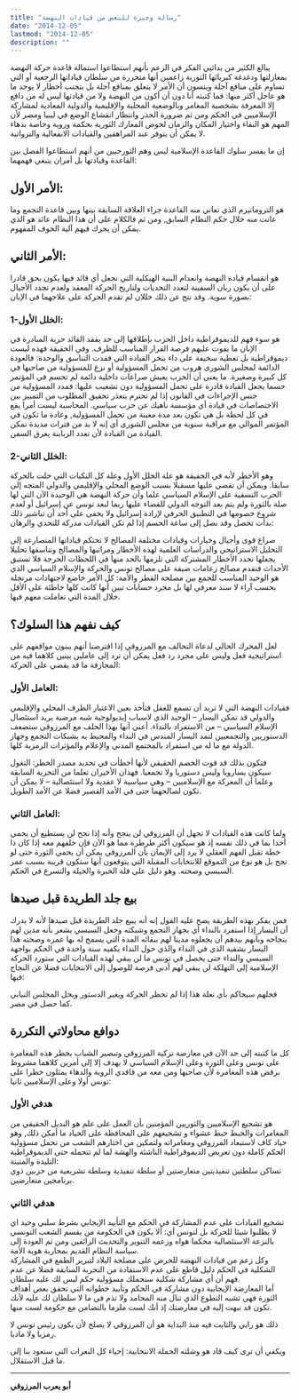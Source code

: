 ```yaml
---
title: "رسالة وجيزة للبعض من قيادات النهضة"
date: "2014-12-05"
lastmod: "2014-12-05"
description: ""
---
```

يبالغ الكثير من بدائيي الفكر في الزعم بأنهم استطاعوا استمالة قاعدة حركة النهضة بمغازلتها ودغدغة كبريائها الثورية زاعمين أنها متحررة من سلطان قياداتها الرجعية أو التي تساوم على منافع آجلة وينسون أن الأمر لا يتعلق بمنافع آجلة بل بتجنب أخطار لا يوجد ما هو عاجل أكثر منها: فما كتبته أنا دون أن أكون من النهضة ولا من قيادتها ليس له من دافع إلا المعرفة بشخصية المغامر وبالوضعية المحلية والإقليمية والدولية المعادية لمشاركة الإسلاميين في الحكم ومن ثم ضرورة الحذر وانتظار انقشاع الوضع في ليبيا ومصر لأن المهم هو البقاء واختيار المكان والزمان لخوض المعارك الثورية بحكمة وروية وخاصة بدهاء لا يمكن أن يتوفر عند المراهقين والقيادات الانفعالية والنزواتية.

إن ما يفسر سلوك القاعدة الإسلامية ليس وهم الثورجيين من أنهم استطاعوا الفصل بين القاعدة وقيادتها بل أمران ينبغي فهمهما:

## الأمر الأول:

هو التروماتيزم الذي تعاني منه القاعدة جراء العلاقة السابقة بينها وبين قاعدة التجمع وما عانت منه خلال حكم النظام السابق, ومن ثم فالكلام على أن هذا النظام عائد هو الذي يمكن أن يحرك فيهم آلية الخوف المفهوم.

## الأمر الثاني:

هو انقسام قيادة النهضة وانعدام البنية الهيكلية التي تجعل أي قائد فيها يكون بحق قادرا على أن يكون ربان السفينة لتعدد التحديات ولتاريخ الحركة المعقد ولعدم تجدد الأجيال بصورة سوية. وقد نتج عن ذلك خللان لم تقدم الحركة على علاجهما في الإبان:

### 1-الخلل الأول:

هو سوء فهم للديموقراطية داخل الحزب بإطلاقها إلى حد يفقد القائد حرية المبادرة في الإبان ما يفوت عليهم فرصة القرار المناسب للظرف. وفي الحقيقة فهذه ليست ديموقراطية بل تغطية سخيفة على داء ينخر القيادة التي فقدت التناسق والوحدة: فالعودة الدائمة لمجلس الشورى هروب من تحمل المسؤولية أو نزع للمسؤولية من صاحبها في كل كبيرة وصغيرة. ما يعني أن الحزب يعيش صراعات داخلية دائمة لم تحسم في المؤتمر حسما يجعل القيادة قادرة على تحمل المسؤولية دون تشغيب عليها: فمدد المسؤولية من جنس الإجراءات في القانون إذا لم تحترم يتعذر تحقيق المطلوب من التمييز بين الاختصاصات في قيادة أي مؤسسة ناهيك عن حزب سياسي. المحاسبة ليست أمرا يقع في كل لحظة بل هي تكون بعد مدة معينة من تحمل المسؤولية, وعادة ما تكون في المؤتمر الموالي مع مراقبة سنوية من مجلس الشورى أي إنه لا بد من فترات مديدة تمكن القيادة من القيادة لأن تعدد الربابنة يغرق السفن.

### 2-الخلل الثاني:

وهو الأخطر لأنه في الحقيقة هو علة الخلل الأول وعلة كل النكبات التي حلت بالحركة سابقا. ويمكن أن تقضي عليها مسقبلا بسبب الوضع المحلي والإقليمي والدولي المتجه إلى الحرب النسقية على الإسلام السياسي علما وأن حركة النهضة هي الوحيدة الآن التي لها صلة بالثورة ولم يتم بعد التوجه الدولي للقضاء عليها ربما لبعد تونس عن إسرائيل أو لعدم شروع خصومها في التطبيق الحرفي لإرادة إسرائيل ولا يخفى على أحد أن تباشير ذلك بدأت تحصل وقد نصل إلى ساعة الحسم إذا لم تكن القيادات مدركة للتحدي والرهان:

صراع قوى وأجيال وخيارات وقيادات مختلفة المصالح لا تحتكم قياداتها المتصارعة إلى التحليل الاستراتيجي والدراسات العلمية لهذه الأخطار ومراتبها والمصالح وتناسقها تحليلا يجعلها تحدد الأخطار المشتركة التي تلزمها بالحد منها في اللحظات الحرجة فلا تستبق الأحداث فتقدم مصالح زعامات ضيقة على مصالح تونس والحركة والإسلام السياسي الذي هو الوحيد المناسب للجمع بين مصلحة القطر والأمة: كل الأمر خاضع لاجتهادات مرتجلة بحسب آراء لا سند معرفي لها بل مجرد حسابات تبين أنها كانت كلها خاطئة على الأقل خلال المدة التي تعاملت معهم فيها.

## كيف نفهم هذا السلوك؟

لعل المحرك الحالي لدعاة التحالف مع المرزوقي إذا افترضنا أنهم يبنون مواقفهم على استراتيجية فعل وليس على مجرد رد فعل يمكن أن ترد إلى عاملين بينين كلاهما فيه من المجازفة ما قد يقضي على الحركة:

### العامل الأول:

فقيادات النهضة التي لا تريد أن تسمع للعقل فتأخذ بعين الاعتبار الظرف المحلي والإقليمي والدولي قد تمكن اليسار – الوحيد الذي لاسباب إيديولوجية شبه مرضية يريد استئصال الإسلام السياسي – من الاستفراد بالنداء. أعني أنها بهذا الحلف مع المرزوقي ستضعف الدستوريين والتجمعيين لتمد اليسار المندس في النداء والمحيط به بشبكات التجمع وجهاز الدولة مع ما له من استفراد بالمجتمع المدني والإعلام والمؤثرات الرمزية كلها.

فتكون بذلك قد قوت الخصم الحقيقي لأنها أخطأت في تحديد مصدر الخطر: التغول سيكون يسارويا وليس دستوريا ولا تجمعيا. فهذان الأخيران تعلما من التجربة السابقة وعلما أن المعركة مع الإسلاميين – وهي سياسية لا عقدية ولا استئصالية – لا يمكن أن تكون لصالحهما حتى في الأمد القصير فضلا عن الأمد الطويل.

### العامل الثاني:

ولما كانت هذه القيادات لا تجهل أن المرزوقي لن ينجح وأنه إذا نجح لن يستطيع أن يحمي أحدا بما في ذلك نفسه إذ هو سيكون أكثر طرطرة مما هو الآن فإن حلفهم معه إذا كان ذا خطة تقبل الفهم العقلي لا يرد إلى الإيمان بأن المرزوقي يمكن أن يحمي الثورة حتى لو نجح بل هو نوع من التموقع للانتخابات المقبلة التي يتوقعون أنها ستكون قريبة بسبب عمر السبسي وصحته. وهو دليل على قلة الخبرة والحيلة والتسرع في الحكم.

## بيع جلد الطريدة قبل صيدها

فمن يفكر بهذه الطريقة يصح عليه القول إنه أنه يبيع جلد الطريدة قبل صيدها لأنه لا يدرك أن اليسار إذا استفرد بالنداء أي بجهاز التجمع وشبكته وجعل السبسي يشعر بأنه مدين لهم بنجاحه وبأنهم بيدهم أن يجعلوه مدينا لهم ببقائه المدة التي يسمح له بها عمره وصحته هذا اليسار بشقيه الذي في النداء والذي حول النداء يكفيه سنة واحدة في الحكم بواجهة السبسي والنداء حتى يحصل في تونس ما لن يبقي لهذه القيادات التي ستورد الحركة الإسلامية إلى التهلكة لن يبقي لهم أدنى فرصة للوصول إلى الانتخابات فضلا عن النجاح فيها:

فجلهم سيحاكم بأي تعلة هذا إذا لم تحظر الحركة ويغير الدستور ويحل المجلس النيابي كما حصل في مصر.

## دوافع محاولاتي التكررة

كل ما كتبته إلى حد الآن في معارضة تزكية المرزوقي وتبصير الشباب بخطر هذه المغامرة على تونس وعلى الثورة وعلى الإسلام السياسي لا يهدف إلا إلى أمرين كلاهما مشروط برفض هذه المغامرة لأن صاحبها ومن معه من فاقدي الروية والدهاء يمثلون خطرا على تونس أولا وعلى الإسلاميين ثانيا:

### **هدفي الأول**

هو تشجيع الإسلاميين والثوريين المؤمنين بأن العمل على علم هو البديل الحقيقي من المغامرات والخبط خبط عشواء و تشجيعهم على المحافظة على الحياد ما أمكن ذلك, وهو حياد كاف لاستبعاد المرزوقي ومغامراته ولتمكين من اختارهم الشعب من تحمل مسؤولية الحكم كاملة دون تعريض الديموقراطية الناشئة والهشة لما لم تتحمله حتى الديموقراطية التليدة والمتينة:  
تساكن سلطتين تنفيذيتين متعارضتين أو سلطة تنفيذية وسلطة تشريعية من حزبين ذوي برنامجين متعارضين.

### **هدفي الثاني**

تشجيع القيادات على عدم المشاركة في الحكم مع التأييد الإيجابي بشرط سلبي وحيد اي لا يطلبوا شيئا للحركة بل لتونس أي: ألا يكون في الحكومة من يقسم الشعب التونسي بالنزعة الاستئصالية محكما هواه وزعمه التنوير والتحديث الزائفين ومن ثم العودة إلى سياسة النظام القديم بمحاربة هوية الأمة.  
وكل زعم من قيادات النهضة للحرص على مصلحة البلاد لتبرير الطمع في المشاركة الشكلية في الحكم دليل قاطع على عدم الاستفادة من التجربة السابقة فضلا عن عدم فهم أن أي مشاركة شكلية ستحملك مسؤولية حكم ليس لك عليه سلطان.  
أما المعارضة الإيجابية دون مشاركة في الحكم وتأييد خطواته التي تحقق بعض أهداف الثورة فهي تشبه التطوع الذي تنال منه المحامد ولا تذم في ما لا سلطان لك عليه لأنك تكون قد نبهت إليه في معارضتك إذ أنك لست ملزما بالتضامن مع حكومة لست منها.

ذلك هو رايي والثابت فيه منذ البداية هو أن المرزوقي لا يصلح لأن يكون رئيس تونس لا رمزيا ولا ماديا.

ويكفي أن ترى كيف قاد هو وشلته الحملة الانتخابية: إحياء كل النعرات التي ستعود بنا إلى ما قبل الاستقلال.

---

**أبو يعرب المرزوقي**

###